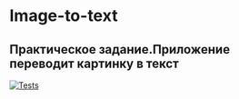 # Image-to-text
Практическое задание.Приложение переводит картинку в текст
---
[![Tests](https://github.com/IvanTimonin08/Image-to-text/actions/workflows/python-app.yml/badge.svg)](https://github.com/IvanTimonin08/Image-to-text/actions/workflows/python-app.yml)

